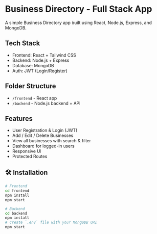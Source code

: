 # Business Directory - Full Stack App

A simple Business Directory app built using React, Node.js, Express, and MongoDB.

## Tech Stack

- Frontend: React + Tailwind CSS
- Backend: Node.js + Express
- Database: MongoDB
- Auth: JWT (Login/Register)

## Folder Structure
- `/frontend` - React app
- `/backend` - Node.js backend + API

## Features
- User Registration & Login (JWT)
- Add / Edit / Delete Businesses
- View all businesses with search & filter
- Dashboard for logged-in users
- Responsive UI
- Protected Routes

## 🛠️ Installation

```bash
# Frontend
cd frontend
npm install
npm start

# Backend
cd backend
npm install
# create `.env` file with your MongoDB URI
npm start
```